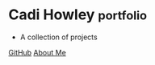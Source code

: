 # Cadi Howley <small>portfolio</small>

- A collection of projects

[GitHub](https://github.com/cadihowley)
[About Me](README.md)

